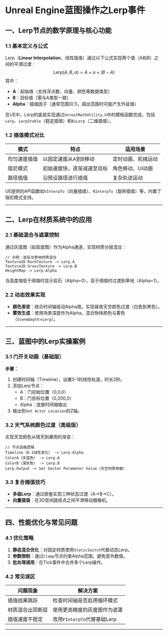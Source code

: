 # Unreal Engine蓝图操作之Lerp事件

## 一、Lerp节点的数学原理与核心功能
### 1.1 基本定义与公式
Lerp（**Linear Interpolation**，线性插值）通过以下公式实现两个值（A和B）之间的平滑过渡：
$$ \text{Lerp}(A, B, \alpha) = A + \alpha \times (B - A) $$
其中：
- **A**：起始值（支持浮点数、向量、颜色等数据类型）
- **B**：目标值（需与A类型一致）
- **Alpha**：插值因子（通常范围[0,1]，超出范围时可能产生外延值）

在UE中，Lerp的底层实现通过`UnrealMathUtility.h`中的模板函数完成，包括`Lerp`、`LerpStable`（稳定插值）和`BiLerp`（二维插值）。

### 1.2 插值模式对比
| 模式          | 特点                            | 适用场景           |
|---------------|---------------------------------|-------------------|
| 均匀速度插值   | 以固定速度从A到B移动            | 定时动画、机械运动 |
| 阻尼模式       | 初始速度快，逐渐减速至目标      | 角色移动、UI动画  |
| 路径插值       | 沿预设路径进行插值              | 复杂轨迹运动      |

UE提供的API函数如`VInterpTo`（向量插值）、`RInterpTo`（旋转插值）等，内置了阻尼模式支持。

---

## 二、Lerp在材质系统中的应用
### 2.1 基础混合与遮罩控制
通过灰度图（如高度图）作为Alpha通道，实现材质分层混合：
```
// 示例：岩石与草地材质混合
Texture2D RockTexture -> Lerp.A
Texture2D GrassTexture -> Lerp.B
HeightMap -> Lerp.Alpha
```
当高度值低于阈值时显示岩石（Alpha=0），高于阈值时过渡到草地（Alpha=1）。

### 2.2 动态效果实现
- **颜色渐变**：结合时间轴驱动Alpha值，实现昼夜天空颜色过渡（白色到黑色）。
- **雾效生成**：使用场景深度作为Alpha，混合物体颜色与雾色（`SceneDepth`+`Lerp`）。

---

## 三、蓝图中的Lerp实操案例
### 3.1 门开关动画（基础版）
**步骤：**
1. 创建时间轴（Timeline），设置0-1的线性轨道，时长2秒。
2. 添加Lerp节点：
   - A：门初始位置（0,0,0）
   - B：门目标位置（0,200,0）
   - Alpha：连接时间轴输出
3. 输出到`Set Actor Location`的Z轴。

<!-- ![门开关蓝图示意图](假设图片链接) -->

### 3.2 天气系统颜色过渡（高级版）
实现天空颜色从晴天到暴雨的渐变：
```
// 节点连接逻辑
Timeline（0-1线性变化） -> Lerp.Alpha
ColorA（天蓝色） -> Lerp.A
ColorB（深灰色） -> Lerp.B
Lerp.Output -> Set Vector Parameter Value（天空材质参数）
```

### 3.3 复合插值技巧
- **多级Lerp**：通过嵌套实现三种状态过渡（A→B→C）。
- **向量插值**：在3D空间路径点之间平滑移动摄像机。

---

## 四、性能优化与常见问题
### 4.1 优化策略
1. **静态混合优化**：对固定材质使用`StaticSwitch`代替动态Lerp。
2. **参数限制**：通过`Clamp`节点约束Alpha范围，避免意外数值。
3. **批处理调用**：在Tick事件中合并多个Lerp操作。

### 4.2 常见误区
| 问题现象                | 解决方案                     |
|-------------------------|------------------------------|
| 插值结果跳跃            | 检查时间轴是否启用循环模式   |
| 材质混合出现断层        | 使用更高精度的灰度图作为遮罩 |
| 插值速度不稳定          | 改用`FInterpTo`代替基础Lerp |

---
